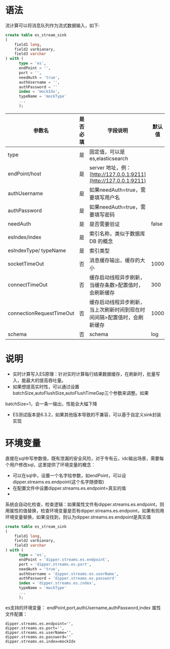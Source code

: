 # 语法

流计算可以将消息队列作为流式数据输入，如下:

```sql
create table es_stream_sink
(
    field1 long,
    field2 varbianary,
    field3 varchar
) with (
      type = 'es',
      endPoint = '',
      port = '',
      needAuth = 'true',
      authUsername = '',
      authPassword = ''
      index = 'mockIdx',
      typeName = 'mockType'
      ...
      );
```

| 参数名                        | 是否必填 | 字段说明                                                       | 默认值   |
|----------------------------|------|------------------------------------------------------------|-------|
| type                       | 是    | 固定值，可以是es,elasticsearch                                    |
| endPoint/host              | 是    | server 地址，例：[http://127.0.0.1:9211](http://127.0.0.1:9211) |       |
| authUsername               | 是    | 如果needAuth=true，需要填写用户名                                    |       |
| authPassword               | 是    | 如果needAuth=true，需要填写密码                                     |
| needAuth                   | 是    | 是否需要验证                                                     | false |
| esIndex/index              | 是    | 索引名称，类似于数据库 DB 的概念                                         |       |
| esIndexType/ typeName      | 是    | 索引类型                                                       |       |
| socketTimeOut              | 否    | 消息缓存输出，缓存的大小                                               | 1000  |
| connectTimeOut             | 否    | 缓存启动线程异步刷新，当缓存条数>配置值时，会刷新缓存                                | 300   |
| connectionRequestTimeOut   | 否    | 缓存启动线程异步刷新，当上次刷新时间到现在时间间隔>配置值时，会刷新缓存                       | 1000  |
| schema                     | 否    | schema                                                     | log   |

# 说明

- 实时计算写入ES原理：针对实时计算每行结果数据缓存，在刷新时，批量写入，能最大的提高吞吐量。
- 如果想提高实时性，可以通过设置batchSize,autoFlushSize,autoFlushTimeGap三个参数来调整。如果

batchSize=1，会一条一输出，性能会大幅下降

- ES测试版本是6.3.2，如果其他版本导致的不兼容，可以基于自定义sink封装实现

# 环境变量

直接在sql中写参数值，既有泄漏的安全风险，对于专有云，idc输出场景，需要每个用户修改sql，这里提供了环境变量的概念：

- 可以在sql中，设置一个名字给参数，如endPoint，可以设dipper.streams.es.endpoint(这个名字随便取)
- 在配置文件中设置dipper.streams.es.endpoint=真实的值
-

系统会自动化检查，检查逻辑：如果属性文件有dipper.streams.es.endpoint，则用属性的值替换，检查环境变量是否有dipper.streams.es.endpoint，如果有则用环境变量替换，如果没找到，则认为dipper.streams.es.endpoint是真实值

```sql
create table es_stream_sink
(
    field1 long,
    field2 varbianary,
    field3 varchar
) with (
      type = 'es',
      endPoint = 'dipper.streams.es.endpoint',
      port = 'dipper.streams.es.port',
      needAuth = 'true',
      authUsername = 'dipper.streams.es.userName',
      authPassword = 'dipper.streams.es.password'
      index = 'dipper.streams.es.index',
      typeName = 'mockType'
      ...
      );
```

es支持的环境变量： endPoint,port,authUsername,authPassword,index 属性文件配置：

```properties
dipper.streams.es.endpoint='',
dipper.streams.es.port='',
dipper.streams.es.userName='',
dipper.streams.es.password=''
dipper.streams.es.index=mockIdx
```
